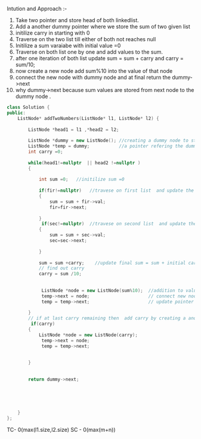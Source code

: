 Intution and Approach :-
1) Take two pointer and store head of both linkedlist.
2) Add a another dummy pointer where we store the sum of two given list
3) initilize carry in starting with 0
4) Traverse on the two list till either of both  not reaches null
5) Initilize a sum varaiabe with initial value =0
6) Traverse on both list one by one and add values to the sum.
7) after one iteration of both list update sum = sum + carry and carry = sum/10;
8) now create a new node add sum%10 into the value of that node 
9) connect the new node with dummy node and at final return the dummy->next 
10) why dummy->next because sum values are stored from next node to the dummy node .


```cpp
class Solution {
public:
    ListNode* addTwoNumbers(ListNode* l1, ListNode* l2) {
        
        ListNode *head1 = l1 ,*head2 = l2;
        
        ListNode *dummy = new ListNode(); //creating a dummy node to store the sum
        ListNode *temp = dummy;           //a pointer refering the dummy node so that head of dummy node not change
        int carry =0;
        
        while(head1!=nullptr  || head2 !=nullptr )
        {
            
            int sum =0;   //initilize sum =0
            
            if(fir!=nullptr)   //travese on first list  and update the sum
            {
                sum = sum + fir->val;
                fir=fir->next;
                
            }
             if(sec!=nullptr)  //travese on second list  and update the sum
            {
                sum = sum + sec->val;
                sec=sec->next;
                
            }
            
            sum = sum +carry;    //update final sum = sum + initial carry
            // find out carry 
            carry = sum /10;    
            
            
             ListNode *node = new ListNode(sum%10);  //addition to value of sum%10 to new node
             temp->next = node;                      // connect new node with dummy one
             temp = temp->next;                      // update pointer of dummy node
            
        }
        // if at last carry remaining then  add carry by creating a another node
         if(carry)
        {
            ListNode *node = new ListNode(carry);
             temp->next = node;
             temp = temp->next;   
             
             
        }
       
        
        return dummy->next;
        
        
        
        
        
    }
};
```

TC- 0(max(l1.size,l2.size)
SC - 0(max(m+n))